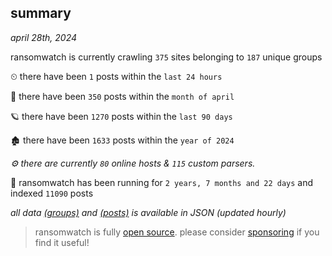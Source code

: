 
## summary
_april 28th, 2024_

ransomwatch is currently crawling `375` sites belonging to `187` unique groups

⏲ there have been `1` posts within the `last 24 hours`

🦈 there have been `350` posts within the `month of april`

🪐 there have been `1270` posts within the `last 90 days`

🏚 there have been `1633` posts within the `year of 2024`

_⚙️ there are currently `80` online hosts & `115` custom parsers._

🦕 ransomwatch has been running for `2 years, 7 months and 22 days` and indexed `11090` posts

_all data  [(groups)](http://ransomwhat.telemetry.ltd/groups) and [(posts)](http://ransomwhat.telemetry.ltd/posts) is available in JSON (updated hourly)_

> ransomwatch is fully [open source](https://github.com/joshhighet/ransomwatch#ransomwatch--). please consider [sponsoring](https://github.com/sponsors/joshhighet) if you find it useful!
